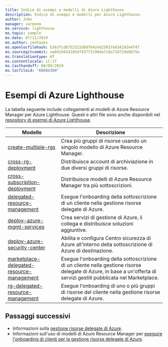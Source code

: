 ```yaml
---
title: Indice di esempi e modelli di Azure Lighthouse
description: Indice di esempi e modelli per Azure Lighthouse.
author: JnHs
manager: carmonm
ms.service: lighthouse
ms.topic: sample
ms.date: 07/11/2019
ms.author: jenhayes
ms.openlocfilehash: b363fcdb752522db07642e625837e03429244f47
ms.sourcegitcommit: aa042d4341054f437f3190da7c8a718729eb675e
ms.translationtype: HT
ms.contentlocale: it-IT
ms.lasthandoff: 08/09/2019
ms.locfileid: "68884300"
---
```

# <a name="azure-lighthouse-samples"></a>Esempi di Azure Lighthouse

La tabella seguente include collegamenti ai modelli di Azure Resource Manager per Azure Lighthouse. Questi e altri file sono anche disponibili nel [repository di esempi di Azure Lighthouse](https://github.com/Azure/Azure-Lighthouse-samples/).

| **Modello** | **Descrizione** |
|---------|---------|
| [create-multiple-rgs](https://github.com/Azure/Azure-Lighthouse-samples/tree/master/Azure-Delegated-Resource-Management/templates/create-multiple-rgs) | Crea più gruppi di risorse usando un singolo modello di Azure Resource Manager. |
| [cross-rg-deployment](https://github.com/Azure/Azure-Lighthouse-samples/tree/master/Azure-Delegated-Resource-Management/templates/cross-rg-deployment) | Distribuisce account di archiviazione in due diversi gruppi di risorse. |
| [cross-subscription-deployment](https://github.com/Azure/Azure-Lighthouse-samples/tree/master/Azure-Delegated-Resource-Management/templates/cross-subscription-deployment) | Distribuisce modelli di Azure Resource Manager tra più sottoscrizioni. |
| [delegated-resource-management](https://github.com/Azure/Azure-Lighthouse-samples/tree/master/Azure-Delegated-Resource-Management/templates/delegated-resource-management) | Esegue l'onboarding della sottoscrizione di un cliente nella gestione risorse delegate di Azure. |
| [deploy-azure-mgmt-services](https://github.com/Azure/Azure-Lighthouse-samples/tree/master/Azure-Delegated-Resource-Management/templates/deploy-azure-mgmt-services) | Crea servizi di gestione di Azure, li collega e distribuisce soluzioni aggiuntive. |
| [deploy-azure-security-center](https://github.com/Azure/Azure-Lighthouse-samples/tree/master/Azure-Delegated-Resource-Management/templates/deploy-azure-security-center) | Abilita e configura Centro sicurezza di Azure all'interno della sottoscrizione di Azure di destinazione. |
| [marketplace-delegated-resource-management](https://github.com/Azure/Azure-Lighthouse-samples/tree/master/Azure-Delegated-Resource-Management/templates/marketplace-delegated-resource-management) | Esegue l'onboarding della sottoscrizione di un cliente nella gestione risorse delegate di Azure, in base a un'offerta di servizi gestiti pubblicata nel Marketplace. |
| [rg-delegated-resource-management](https://github.com/Azure/Azure-Lighthouse-samples/tree/master/Azure-Delegated-Resource-Management/templates/rg-delegated-resource-management) | Esegue l'onboarding di uno o più gruppi di risorse del cliente nella gestione risorse delegate di Azure. |

## <a name="next-steps"></a>Passaggi successivi

- Informazioni sulla [gestione risorse delegate di Azure](../concepts/azure-delegated-resource-management.md).
- Informazioni sull'uso di modelli di Azure Resource Manager per [eseguire l'onboarding di clienti per la gestione risorse delegate di Azure](../how-to/onboard-customer.md).
